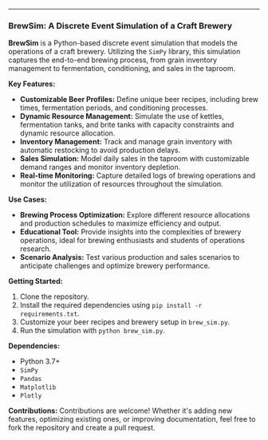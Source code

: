 
---

### BrewSim: A Discrete Event Simulation of a Craft Brewery

**BrewSim** is a Python-based discrete event simulation that models the operations of a craft brewery. Utilizing the `SimPy` library, this simulation captures the end-to-end brewing process, from grain inventory management to fermentation, conditioning, and sales in the taproom.

**Key Features:**
- **Customizable Beer Profiles:** Define unique beer recipes, including brew times, fermentation periods, and conditioning processes.
- **Dynamic Resource Management:** Simulate the use of kettles, fermentation tanks, and brite tanks with capacity constraints and dynamic resource allocation.
- **Inventory Management:** Track and manage grain inventory with automatic restocking to avoid production delays.
- **Sales Simulation:** Model daily sales in the taproom with customizable demand ranges and monitor inventory depletion.
- **Real-time Monitoring:** Capture detailed logs of brewing operations and monitor the utilization of resources throughout the simulation.

**Use Cases:**
- **Brewing Process Optimization:** Explore different resource allocations and production schedules to maximize efficiency and output.
- **Educational Tool:** Provide insights into the complexities of brewery operations, ideal for brewing enthusiasts and students of operations research.
- **Scenario Analysis:** Test various production and sales scenarios to anticipate challenges and optimize brewery performance.

**Getting Started:**
1. Clone the repository.
2. Install the required dependencies using `pip install -r requirements.txt`.
3. Customize your beer recipes and brewery setup in `brew_sim.py`.
4. Run the simulation with `python brew_sim.py`.

**Dependencies:**
- Python 3.7+
- `SimPy`
- `Pandas`
- `Matplotlib`
- `Plotly`

**Contributions:**
Contributions are welcome! Whether it's adding new features, optimizing existing ones, or improving documentation, feel free to fork the repository and create a pull request.


